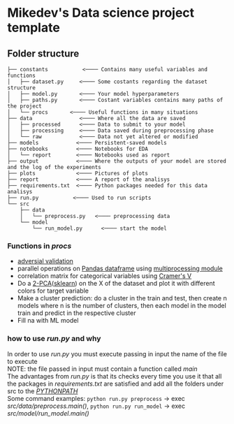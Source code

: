 # Mikedev's Data science project template

## Folder structure
    ├── constants           <──── Contains many useful variables and functions
    │   ├── dataset.py     <──── Some costants regarding the dataset structure
    │   ├── model.py       <──── Your model hyperparameters
    │   ├── paths.py       <──── Costant variables contains many paths of the project 
    │   └── procs       <──── Useful functions in many situations
    ├── data               <──── Where all the data are saved
    │   ├── processed      <──── Data to submit to your model
    │   ├── processing     <──── Data saved during preprocessing phase
    │   └── raw            <──── Data not yet altered or modified 
    ├── models            <──── Persistent-saved models
    ├── notebooks         <──── Notebooks for EDA
    │   └── report        <──── Notebooks used as report
    ├── output            <──── Where the outputs of your model are stored and the log of the experiments
    ├── plots             <──── Pictures of plots
    ├── report            <──── A report of the analisys
    ├── requirements.txt  <──── Python packages needed for this data analisys
    ├── run.py           <──── Used to run scripts
    └── src
        ├── data
        │   └── preprocess.py   <──── preprocessing data
        └── model
            └── run_model.py      <──── start the model
            
### Functions in _procs_

- [adversial validation](http://manishbarnwal.com/blog/2017/02/15/introduction_to_adversarial_validation/)
- parallel operations on [Pandas dataframe](https://pandas.pydata.org/pandas-docs/stable/generated/pandas.DataFrame.html) using [multiprocessing module](https://docs.python.org/3.6/library/multiprocessing.html)
- correlation matrix for categorical variables using [Cramer's V](https://en.wikipedia.org/wiki/Cram%C3%A9r%27s_V)
- Do a [2-PCA](https://en.wikipedia.org/wiki/Principal_component_analysis)([sklearn](http://scikit-learn.org/stable/modules/generated/sklearn.decomposition.PCA.html)) on the X of the dataset and plot it with different colors for target variable
- Make a cluster prediction: do a cluster in the train and test, then create n models where n is the number of clusters, then each model in the model train and predict in the respective cluster
- Fill na with ML model

### how to use _run.py_ and why
In order to use _run.py_ you must execute passing in input the name of the file to execute<br>
NOTE: the file passed in input must contain a function called _main_<br>
The advantages from _run.py_ is that its checks every time you use it that all the packages in _requirements.txt_ are satisfied
and add all the folders under src to the [_PYTHONPATH_](https://docs.python.org/3/using/cmdline.html#envvar-PYTHONPATH) <br>
Some command examples:
`python run.py preprocess` -> exec _src/data/preprocess.main()_, `python run.py run_model` -> exec _src/model/run_model.main()_

